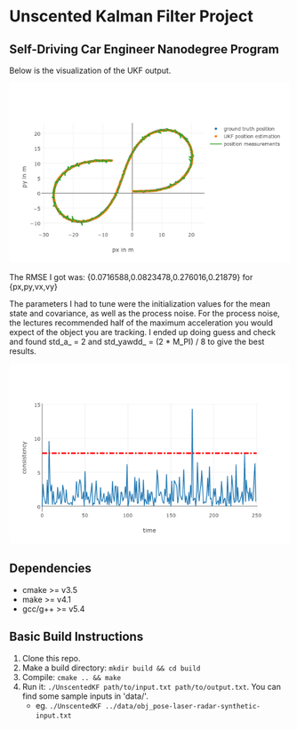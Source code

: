 # Unscented Kalman Filter Project
Self-Driving Car Engineer Nanodegree Program
---

Below is the visualization of the UKF output. 

![Alt text](images/gtVSest.png?raw=true "Visualize result")

The RMSE I got was: {0.0716588,0.0823478,0.276016,0.21879} for {px,py,vx,vy}

The parameters I had to tune were the initialization values for the mean state and covariance, as well as the process noise. For the process noise, the lectures recommended half of the maximum acceleration you would expect of the object you are tracking. I ended up doing guess and check and found std_a_ = 2 and std_yawdd_ = (2 * M_PI) / 8 to give the best results. 

![Alt text](images/radar-nis.png?raw=true "Radar NIS")


## Dependencies

* cmake >= v3.5
* make >= v4.1
* gcc/g++ >= v5.4

## Basic Build Instructions

1. Clone this repo.
2. Make a build directory: `mkdir build && cd build`
3. Compile: `cmake .. && make`
4. Run it: `./UnscentedKF path/to/input.txt path/to/output.txt`. You can find
   some sample inputs in 'data/'.
    - eg. `./UnscentedKF ../data/obj_pose-laser-radar-synthetic-input.txt`